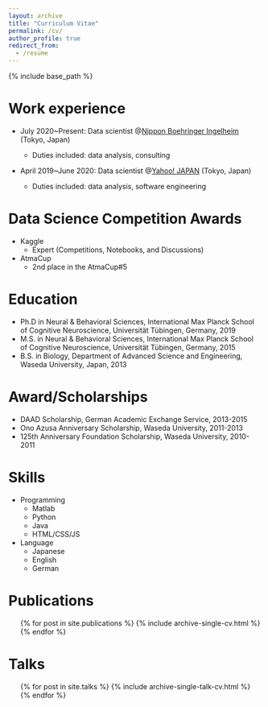 ```yaml
---
layout: archive
title: "Curriculum Vitae"
permalink: /cv/
author_profile: true
redirect_from:
  - /resume
---
```


{% include base_path %}

Work experience
======

* July 2020~Present: Data scientist @[Nippon Boehringer Ingelheim](https://www.boehringer-ingelheim.jp/) (Tokyo, Japan)
  * Duties included: data analysis, consulting

* April 2019~June 2020: Data scientist @[Yahoo! JAPAN](https://about.yahoo.co.jp/info/en/company/) (Tokyo, Japan)
  * Duties included: data analysis, software engineering

Data Science Competition Awards
======
* Kaggle
  * Expert (Competitions, Notebooks, and Discussions)
* AtmaCup
  * 2nd place in the AtmaCup#5
  
Education
======
* Ph.D in Neural & Behavioral Sciences,  International Max Planck School of Cognitive Neuroscience, Universität Tübingen, Germany, 2019
* M.S. in Neural & Behavioral Sciences, International Max Planck School of Cognitive Neuroscience, Universität Tübingen, Germany, 2015
* B.S. in Biology, Department of Advanced Science and Engineering, Waseda University, Japan, 2013

Award/Scholarships
======
* DAAD Scholarship, German Academic Exchange Service, 2013-2015
* Ono Azusa Anniversary Scholarship, Waseda University, 2011-2013
* 125th Anniversary Foundation Scholarship, Waseda University, 2010-2011

Skills
======
* Programming
  * Matlab
  * Python
  * Java
  * HTML/CSS/JS
* Language
  * Japanese
  * English
  * German

Publications
======
  <ul>{% for post in site.publications %}
    {% include archive-single-cv.html %}
  {% endfor %}</ul>

Talks
======
  <ul>{% for post in site.talks %}
    {% include archive-single-talk-cv.html %}
  {% endfor %}</ul>

<!-- Teaching
======
  <ul>{% for post in site.teaching %}
    {% include archive-single-cv.html %}
  {% endfor %}</ul> -->
